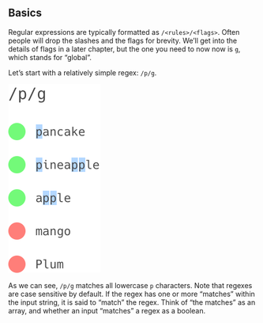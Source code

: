 ## Basics

Regular expressions are typically formatted as `/<rules>/<flags>`. Often people will drop the slashes and the flags for brevity. We’ll get into the details of flags in a later chapter, but the one you need to now now is `g`, which stands for “global”.

Let’s start with a relatively simple regex: `/p/g`.

![/p/g](media/exported/p.png)

As we can see, `/p/g` matches all lowercase `p` characters. Note that regexes are case sensitive by default. If the regex has one or more “matches” within the input string, it is said to “match” the regex. Think of “the matches” as an array, and whether an input “matches” a regex as a boolean.
